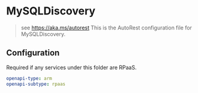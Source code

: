 # MySQLDiscovery

> see https://aka.ms/autorest
> This is the AutoRest configuration file for MySQLDiscovery.

## Configuration

Required if any services under this folder are RPaaS.

```yaml
openapi-type: arm
openapi-subtype: rpaas
```
